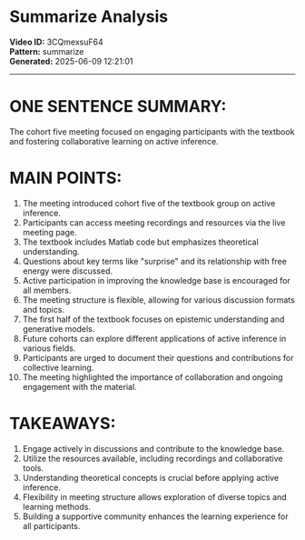 # Summarize Analysis

**Video ID:** 3CQmexsuF64  
**Pattern:** summarize  
**Generated:** 2025-06-09 12:21:01  

---

# ONE SENTENCE SUMMARY:
The cohort five meeting focused on engaging participants with the textbook and fostering collaborative learning on active inference.

# MAIN POINTS:
1. The meeting introduced cohort five of the textbook group on active inference.
2. Participants can access meeting recordings and resources via the live meeting page.
3. The textbook includes Matlab code but emphasizes theoretical understanding.
4. Questions about key terms like "surprise" and its relationship with free energy were discussed.
5. Active participation in improving the knowledge base is encouraged for all members.
6. The meeting structure is flexible, allowing for various discussion formats and topics.
7. The first half of the textbook focuses on epistemic understanding and generative models.
8. Future cohorts can explore different applications of active inference in various fields.
9. Participants are urged to document their questions and contributions for collective learning.
10. The meeting highlighted the importance of collaboration and ongoing engagement with the material.

# TAKEAWAYS:
1. Engage actively in discussions and contribute to the knowledge base.
2. Utilize the resources available, including recordings and collaborative tools.
3. Understanding theoretical concepts is crucial before applying active inference.
4. Flexibility in meeting structure allows exploration of diverse topics and learning methods.
5. Building a supportive community enhances the learning experience for all participants.